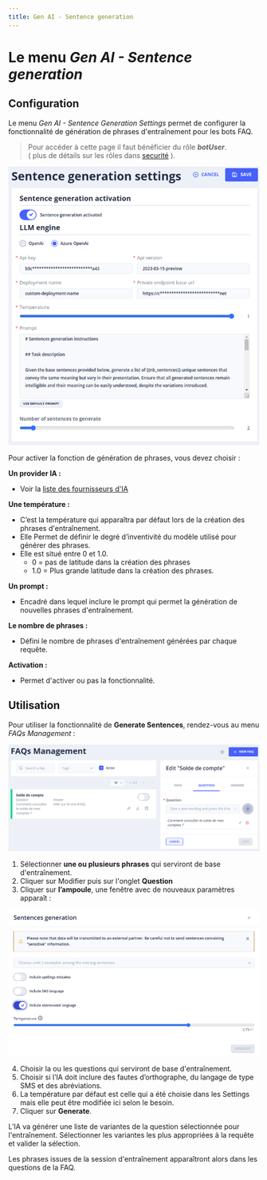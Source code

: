 ```yaml
---
title: Gen AI - Sentence generation
---
```


# Le menu _Gen AI - Sentence generation_

## Configuration

Le menu _Gen AI - Sentence Generation Settings_ permet de configurer la fonctionnalité de génération de phrases d'entraînement pour les bots FAQ.

> Pour accéder à cette page il faut bénéficier du rôle **_botUser_**.
> <br />( plus de détails sur les rôles dans [securité](../../../../../admin/securite#rôles) ).

![Génération des phrases - Configuration](../../../../img/gen-ai/gen-ai-settings-sentence-generation.png "Ecran de configuration")

Pour activer la fonction de génération de phrases, vous devez choisir :

**Un provider IA :**
- Voir la [liste des fournisseurs d'IA](../../../../user/studio/gen-ai/providers/gen-ai-provider-llm-and-embedding.md)


**Une température :**
- C’est la température qui apparaîtra par défaut lors de la création des phrases d'entraînement.
- Elle Permet de définir le degré d’inventivité du modèle utilisé pour générer des phrases.
- Elle est situé entre 0 et 1.0.
    - 0 = pas de latitude dans la création des phrases
    - 1.0 = Plus grande latitude dans la création des phrases.

**Un prompt :**
- Encadré dans lequel inclure le prompt qui permet la génération de nouvelles phrases d'entraînement.

**Le nombre de phrases :**
- Défini le nombre de phrases d'entraînement générées par chaque requête.

**Activation :**
- Permet d'activer ou pas la fonctionnalité.

## Utilisation

Pour utiliser la fonctionnalité de **Generate Sentences**, rendez-vous au menu _FAQs Management_ :

![Génération des phrases - Utilisation](../../../../img/gen-ai/gen-ai-feature-sentence-generation-1.png "Ecran d'édition d'une FAQ")

1. Sélectionner **une ou plusieurs phrases** qui serviront de base d'entraînement.
2. Cliquer sur Modifier puis sur l'onglet **Question**
3. Cliquer sur **l’ampoule**, une fenêtre avec de nouveaux paramètres apparaît :

![Génération des phrases - Résultat](../../../../img/gen-ai/gen-ai-feature-sentence-generation-2.png "Ecran de génération de phrases")

4. Choisir la ou les questions qui serviront de base d'entraînement.
5. Choisir si l’IA doit inclure des fautes d’orthographe, du langage de type SMS et des abréviations.
6. La température par défaut est celle qui a été choisie dans les Settings mais elle peut être modifiée ici selon le besoin.
7. Cliquer sur **Generate**.

L’IA va générer une liste de variantes de la question sélectionnée pour l'entraînement.
Sélectionner les variantes les plus appropriées à la requête et valider la sélection.

Les phrases  issues de la session d'entraînement apparaîtront alors dans les questions de la FAQ.
